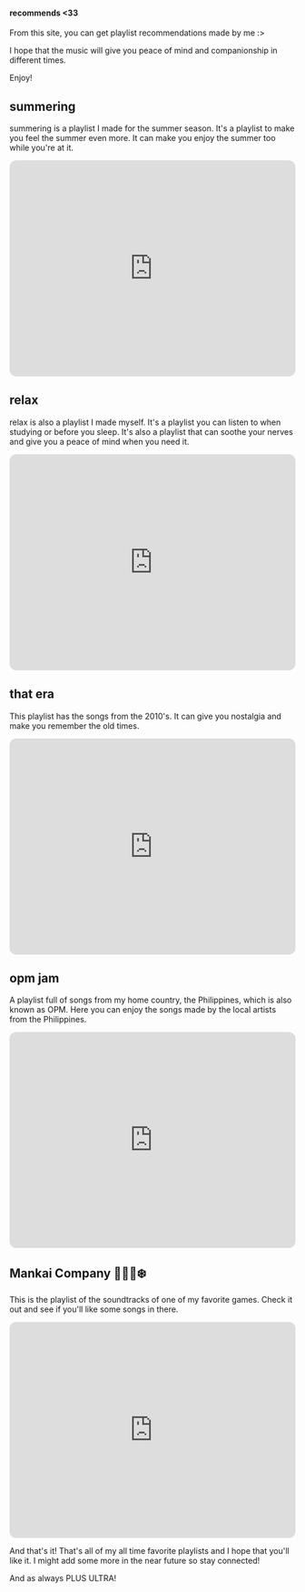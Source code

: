 #### recommends <33

From this site, you can get playlist recommendations made by me :>

I hope that the music will give you peace of mind and companionship in different times.

Enjoy!

## summering

summering is a playlist I made for the summer season. It's a playlist to make you feel the summer even more. It can make you enjoy the summer too while you're at it.

<iframe style="border-radius:12px" src="https://open.spotify.com/embed/playlist/2P3TOgw7wkmmrMw68bjdT1?utm_source=generator" width="100%" height="380" frameBorder="0" allowfullscreen="" allow="autoplay; clipboard-write; encrypted-media; fullscreen; picture-in-picture"></iframe>

## relax

relax is also a playlist I made myself. It's a playlist you can listen to when studying or before you sleep. It's also a playlist that can soothe your nerves and give you a peace of mind when you need it.

<iframe style="border-radius:12px" src="https://open.spotify.com/embed/playlist/6TjP2M5ORHYN1RtJ1l8puU?utm_source=generator" width="100%" height="380" frameBorder="0" allowfullscreen="" allow="autoplay; clipboard-write; encrypted-media; fullscreen; picture-in-picture"></iframe>

## that era

This playlist has the songs from the 2010's. It can give you nostalgia and make you remember the old times.

<iframe style="border-radius:12px" src="https://open.spotify.com/embed/playlist/1Q0OS8Ud9pXvxWsNRBYER3?utm_source=generator" width="100%" height="380" frameBorder="0" allowfullscreen="" allow="autoplay; clipboard-write; encrypted-media; fullscreen; picture-in-picture"></iframe>

## opm jam

A playlist full of songs from my home country, the Philippines, which is also known as OPM. Here you can enjoy the songs made by the local artists from the Philippines.

<iframe style="border-radius:12px" src="https://open.spotify.com/embed/playlist/4nLIR6JdW4dwfhvSv1CsuG?utm_source=generator" width="100%" height="380" frameBorder="0" allowfullscreen="" allow="autoplay; clipboard-write; encrypted-media; fullscreen; picture-in-picture"></iframe>

## Mankai Company 🌸🌻🍁❄️

This is the playlist of the soundtracks of one of my favorite games. Check it out and see if you'll like some songs in there.

<iframe style="border-radius:12px" src="https://open.spotify.com/embed/playlist/03hL6kxVYUEyHzo70CdboR?utm_source=generator" width="100%" height="380" frameBorder="0" allowfullscreen="" allow="autoplay; clipboard-write; encrypted-media; fullscreen; picture-in-picture"></iframe>

And that's it! That's all of my all time favorite playlists and I hope that you'll like it. I might add some more in the near future so stay connected!

And as always PLUS ULTRA!
